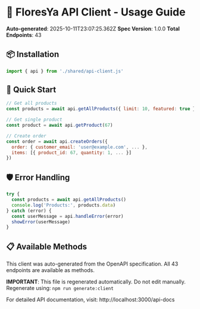 # 🎯 FloresYa API Client - Usage Guide

**Auto-generated**: 2025-10-11T23:07:25.362Z
**Spec Version**: 1.0.0
**Total Endpoints**: 43

## 📦 Installation

```javascript
import { api } from './shared/api-client.js'
```

## 🚀 Quick Start

```javascript
// Get all products
const products = await api.getAllProducts({ limit: 10, featured: true })

// Get single product
const product = await api.getProduct(67)

// Create order
const order = await api.createOrders({
  order: { customer_email: 'user@example.com', ... },
  items: [{ product_id: 67, quantity: 1, ... }]
})
```

## 🛡️ Error Handling

```javascript
try {
  const products = await api.getAllProducts()
  console.log('Products:', products.data)
} catch (error) {
  const userMessage = api.handleError(error)
  showError(userMessage)
}
```

## 📋 Available Methods

This client was auto-generated from the OpenAPI specification.
All 43 endpoints are available as methods.

**IMPORTANT**: This file is regenerated automatically. Do not edit manually.
Regenerate using: `npm run generate:client`

For detailed API documentation, visit: http://localhost:3000/api-docs
